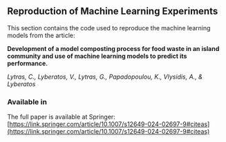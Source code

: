 ## Reproduction of Machine Learning Experiments

This section contains the code used to reproduce the machine learning models from the article:  

**Development of a model composting process for food waste in an island community and use of machine learning models to predict its performance.**

*Lytras, C., Lyberatos, V., Lytras, G., Papadopoulou, K., Vlysidis, A., & Lyberatos*


### Available in

The full paper is available at Springer:  
[https://link.springer.com/article/10.1007/s12649-024-02697-9#citeas](https://link.springer.com/article/10.1007/s12649-024-02697-9#citeas)

